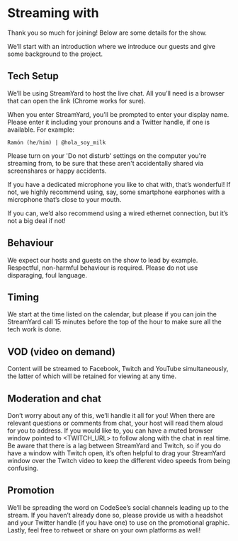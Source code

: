 # Streaming with <NAME>

Thank you so much for joining! Below are some details for the show.

We’ll start with an introduction where we introduce our guests and give some background to the project.

## Tech Setup
  
We’ll be using StreamYard to host the live chat. All you’ll need is a browser that can open the link (Chrome works for sure).

When you enter StreamYard, you’ll be prompted to enter your display name. Please enter it including your pronouns and a Twitter handle, if one is available. For example:

    Ramón (he/him) | @hola_soy_milk

Please turn on your 'Do not disturb' settings on the computer you're streaming from, to be sure that these aren't accidentally shared via screenshares or happy accidents.

If you have a dedicated microphone you like to chat with, that’s wonderful! If not, we highly recommend using, say, some smartphone earphones with a microphone that’s close to your mouth.

If you can, we’d also recommend using a wired ethernet connection, but it’s not a big deal if not!

## Behaviour

We expect our hosts and guests on the show to lead by example. Respectful, non-harmful behaviour is required. Please do not use disparaging, foul language.
  
## Timing
  
We start at the time listed on the calendar, but please if you can join the StreamYard call 15 minutes before the top of the hour to make sure all the tech work is done.

## VOD (video on demand)
  
Content will be streamed to Facebook, Twitch and YouTube simultaneously, the latter of which will be retained for viewing at any time.

## Moderation and chat
  
Don’t worry about any of this, we’ll handle it all for you! When there are relevant questions or comments from chat, your host will read them aloud for you to address. If you would like to, you can have a muted browser window pointed to <TWITCH_URL> to follow along with the chat in real time. Be aware that there is a lag between StreamYard and Twitch, so if you do have a window with Twitch open, it’s often helpful to drag your StreamYard window over the Twitch video to keep the different video speeds from being confusing.

## Promotion
  
We’ll be spreading the word on CodeSee’s social channels leading up to the stream. If you haven’t already done so, please provide us with a headshot and your Twitter handle (if you have one) to use on the promotional graphic. Lastly, feel free to retweet or share on your own platforms as well!  

